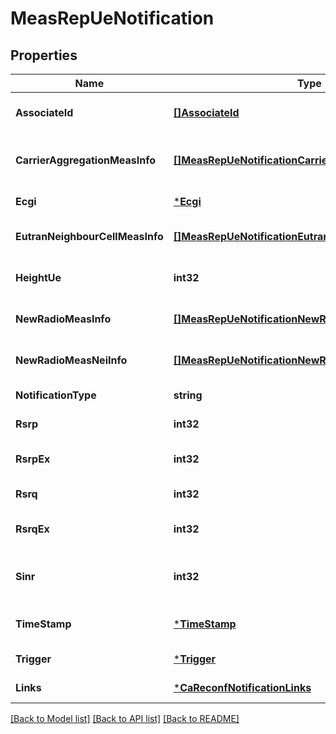 # MeasRepUeNotification

## Properties
Name | Type | Description | Notes
------------ | ------------- | ------------- | -------------
**AssociateId** | [**[]AssociateId**](AssociateId.md) | 0 to N identifiers to associate the event for a specific UE or flow. | [optional] [default to null]
**CarrierAggregationMeasInfo** | [**[]MeasRepUeNotificationCarrierAggregationMeasInfo**](MeasRepUeNotification_carrierAggregationMeasInfo.md) | This parameter can be repeated to contain information of all the carriers assign for Carrier Aggregation up to M. | [optional] [default to null]
**Ecgi** | [***Ecgi**](Ecgi.md) |  | [default to null]
**EutranNeighbourCellMeasInfo** | [**[]MeasRepUeNotificationEutranNeighbourCellMeasInfo**](MeasRepUeNotification_eutranNeighbourCellMeasInfo.md) | This parameter can be repeated to contain information of all the neighbouring cells up to N. | [optional] [default to null]
**HeightUe** | **int32** | Indicates height of the UE in meters relative to the sea level as defined in ETSI TS 136.331 [i.7]. | [optional] [default to null]
**NewRadioMeasInfo** | [**[]MeasRepUeNotificationNewRadioMeasInfo**](MeasRepUeNotification_newRadioMeasInfo.md) | 5G New Radio secondary serving cells measurement information. | [optional] [default to null]
**NewRadioMeasNeiInfo** | [**[]MeasRepUeNotificationNewRadioMeasNeiInfo**](MeasRepUeNotification_newRadioMeasNeiInfo.md) | Measurement quantities concerning the 5G NR neighbours. | [optional] [default to null]
**NotificationType** | **string** | Shall be set to \&quot;MeasRepUeNotification\&quot;. | [default to null]
**Rsrp** | **int32** | Reference Signal Received Power as defined in ETSI TS 136 214 [i.5]. | [default to null]
**RsrpEx** | **int32** | Extended Reference Signal Received Power, with value mapping defined in ETSI TS 136 133 [i.16]. | [optional] [default to null]
**Rsrq** | **int32** | Reference Signal Received Quality as defined in ETSI TS 136 214 [i.5]. | [default to null]
**RsrqEx** | **int32** | Extended Reference Signal Received Quality, with value mapping defined in ETSI TS 136 133 [i.16]. | [optional] [default to null]
**Sinr** | **int32** | Reference Signal \&quot;Signal to Interference plus Noise Ratio\&quot;, with value mapping defined in ETSI TS 136 133 [i.16]. | [optional] [default to null]
**TimeStamp** | [***TimeStamp**](TimeStamp.md) |  | [optional] [default to null]
**Trigger** | [***Trigger**](Trigger.md) |  | [default to null]
**Links** | [***CaReconfNotificationLinks**](CaReconfNotification__links.md) |  | [default to null]

[[Back to Model list]](../README.md#documentation-for-models) [[Back to API list]](../README.md#documentation-for-api-endpoints) [[Back to README]](../README.md)

